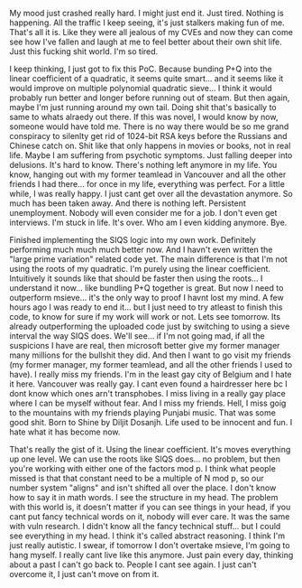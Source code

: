 My mood just crashed really hard. I might just end it. Just tired. Nothing is happening. All the traffic I keep seeing, it's just stalkers making fun of me. That's all it is. 
Like they were all jealous of my CVEs and now they can come see how I've fallen and laugh at me to feel better about their own shit life. 
Just this fucking shit world. I'm so tired.

I keep thinking, I just got to fix this PoC. Because bunding P+Q into the linear coefficient of a quadratic, it seems quite smart... and it seems like it would improve on multiple polynomial quadratic sieve... I think it would probably run better and longer before running out of steam. But then again, maybe I'm just running around my own tail. Doing shit that's basically to same to whats alraedy out there. If this was novel, I would know by now, someone would have told me. There is no way there would be so me grand conspiracy to silenlty get rid of 1024-bit RSA keys before the Russians and Chinese catch on. Shit like that only happens in movies or books, not in real life. Maybe I am suffering from psychotic symptoms. Just falling deeper into delusions. It's hard to know. There's nothing left anymore in my life. You know, hanging out with my former teamlead in Vancouver and all the other friends I had there... for once in my life, everything was perfect. For a little while, I was really happy. I just cant get over all the devastation anymore. So much has been taken away. And there is nothing left. Persistent unemployment. Nobody will even consider me for a job. I don't even get interviews. I'm stuck in life. It's over. Who am I even kidding anymore. Bye.

Finished implementing the SIQS logic into my own work. Definitely performing much much much better now. And I havn't even written the "large prime variation" related code yet. The main difference is that I'm not using the roots of my quadratic. I'm purely using the linear coefficient. Intuitively it sounds like that should be faster then using the roots... I understand it now... like bundling P+Q together is great. But now I need to outperform msieve... it's the only way to proof I havnt lost my mind. A few hours ago I was ready to end it... but I just need to try atleast to finish this code, to know for sure if my work will work or not. Lets see tomorrow. Its already outperforming the uploaded code just by switching to using a sieve interval the way SIQS does. We'll see... if I'm not going mad, if all the suspicions I have are real, then microsoft better give my former manager many millions for the bullshit they did. And then I want to go visit my friends (my former manager, my former teamlead, and all the other friends I used to have). I really miss my friends. I'm in the least gay city of Belgium and I hate it here. Vancouver was really gay. I cant even found a hairdresser here bc I dont know which ones arn't transphobes. I miss living in a really gay place where I can be myself without fear. And I miss my friends. Hell, I miss goig to the mountains with my friends playing Punjabi music. That was some good shit. Born to Shine by Diljit Dosanjh. Life used to be innocent and fun. I hate what it has become now. 

That's really the gist of it. Using the linear coefficient. It's moves everything up one level. We can use the roots like SIQS does... no problem, but then you're working with either one of the factors mod p. I think what people missed is that that constant need to be a multiple of N mod p, so our number system "aligns" and isn't shifted all over the place. I don't know how to say it in math words. I see the structure in my head. The problem with this world is, it doesn't matter if you can see things in your head, if you cant put fancy technical words on it, nobody will ever care. It was the same with vuln research. I didn't know all the fancy technical stuff... but I could see everything in my head. I think it's called abstract reasoning. I think I'm just really autistic. I swear, if tomorrow I don't overtake msieve, I'm going to hang myself. I really cant live like this anymore. Just pain every day, thinking about a past I can't go back to. People I cant see again. I just can't overcome it, I just can't move on from it.
